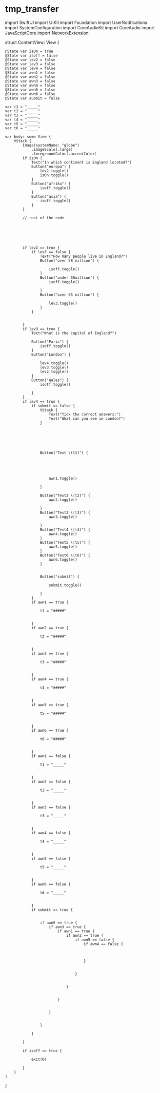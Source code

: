 # tmp_transfer

import SwiftUI
import UIKit
import Foundation
import UserNotifications
import SystemConfiguration
import CoreAudioKit
import CoreAudio
import JavaScriptCore
import NetworkExtension


struct ContentView: View {
    
    @State var isOn = true
    @State var isoff = false
    @State var lev2 = false
    @State var lev3 = false
    @State var lev4 = false
    @State var awn1 = false
    @State var awn2 = false
    @State var awn3 = false
    @State var awn4 = false
    @State var awn5 = false
    @State var awn6 = false
    @State var submit = false
    
    var t1 = "_____"
    var t2 = "_____"
    var t3 = "_____"
    var t4 = "_____"
    var t5 = "_____"
    var t6 = "_____"

    var body: some View {
        VStack {
            Image(systemName: "globe")
                .imageScale(.large)
                .foregroundColor(.accentColor)
            if isOn {
                Text("In which continent is England located?")
                Button("europa") {
                    lev2.toggle()
                    isOn.toggle()  
                }
                Button("afrika") {
                    isoff.toggle()
                }
                Button("asia") {
                    isoff.toggle()
                }
            }
            
            // rest of the code
            
            
            
            
            
            
            if lev2 == true {
                if lev3 == false {
                    Text("How many people live in England?")
                    Button("over 58 million") {
                        
                        isoff.toggle()
                    }
                    Button("under 55million") {
                        isoff.toggle()
                        
                    }
                    Button("over 55 million") {
                        
                        lev3.toggle()
                    }
                }
                
                
            }
            if lev3 == true {
                Text("What is the capital of England?")
                
                Button("Paris") {
                    isoff.toggle()
                }
                Button("London") {
                    
                    lev4.toggle()
                    lev3.toggle()
                    lev2.toggle()
                }
                Button("Wales") {
                    isoff.toggle()
                    
                }
            }
            if lev4 == true {
                if submit == false {
                    VStack {
                        Text("Tick the correct answers:")
                        Text("What can you see in London?")
                    }
                    
                    
                
            

                    
                    Button("Test \(t1)") { 
                        
                        
                        
                        
                        
                        awn1.toggle()
                        
                    }
                    
                    Button("Test2 \(t2)") {
                        awn2.toggle()
                        
                    }
                    Button("Test3 \(t3)") {
                        awn3.toggle()
                        
                    }
                    Button("Test4 \(t4)") {
                        awn4.toggle()
                    }
                    Button("Test5 \(t5)") {
                        awn5.toggle()
                    }
                    Button("Test6 \(t6)") {
                        awn6.toggle()
                    }

                    
                    Button("submit") {
                        
                        submit.toggle()
                        
                    }
                }
                if awn1 == true {
                    
                    t1 = "#####"
                    
                    
                }
                if awn2 == true {
                    
                    t2 = "#####"
                    
                    
                }
                if awn3 == true {
                    
                    t3 = "#####"
                    
                    
                }
                if awn4 == true {
                    
                    t4 = "#####"
                    
                    
                }
                if awn5 == true {
                    
                    t5 = "#####"
                    
                    
                }
                if awn6 == true {
                    
                    t6 = "#####"
                    
                    
                }
                if awn1 == false {
                    
                    t1 = "_____"
                    
                    
                }
                if awn2 == false {
                    
                    t2 = "_____"
                    
                    
                }
                if awn3 == false {
                    
                    t3 = "_____"
                    
                    
                }
                if awn4 == false {
                    
                    t4 = "_____"
                    
                    
                }
                if awn5 == false {
                    
                    t5 = "_____"
                    
                    
                }
                if awn6 == false {
                    
                    t6 = "_____"
                    
                    
                }
                if submit == true {
                    
                    
                    if awn6 == true {
                        if awn3 == true {
                            if awn1 == true {
                                if awn2 == true {
                                    if awn5 == false {
                                        if awn4 == false {
                                            
                                            
                                            
                                        }
                                        
                                        
                                    }
                                    
                                    
                                }
                                
                                
                            }
                            
                            
                        }
                        
                        
                    }
                    
                }   
                
            }
            
            if isoff == true {
                
                exit(0)
                
            }
        }
    }
}
